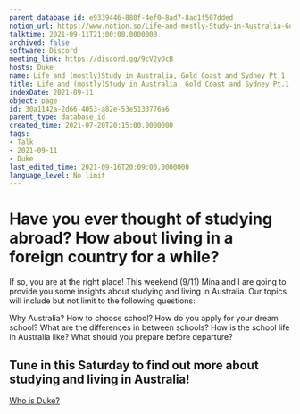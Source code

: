 ```yaml
---
parent_database_id: e9339446-880f-4ef0-8ad7-8ad1f507dded
notion_url: https://www.notion.so/Life-and-mostly-Study-in-Australia-Gold-Coast-and-Sydney-Pt-1-30a1142a2d664053a82e53e5133776a6
talktime: 2021-09-11T21:00:00.0000000
archived: false
software: Discord
meeting_link: https://discord.gg/9cV2yDcB
hosts: Duke
name: Life and (mostly)Study in Australia, Gold Coast and Sydney Pt.1
title: Life and (mostly)Study in Australia, Gold Coast and Sydney Pt.1
indexDate: 2021-09-11
object: page
id: 30a1142a-2d66-4053-a82e-53e5133776a6
parent_type: database_id
created_time: 2021-07-20T20:15:00.0000000
tags:
- Talk
- 2021-09-11
- Duke
last_edited_time: 2021-09-16T20:09:00.0000000
language_level: No limit
---
```



# Have you ever thought of studying abroad? How about living in a foreign country for a while?

If so, you are at the right place! This weekend (9/11) Mina and I are going to provide you some insights about studying and living in Australia. Our topics will include but not limit to the following questions:

Why Australia?
How to choose school?
How do you apply for your dream school?
What are the differences in between schools?
How is the school life in Australia like?
What should you prepare before departure?

## Tune in this Saturday to find out more about studying and living in Australia!
[Who is Duke?](/e0958ccc596f4efea798c99507f0f16e)









